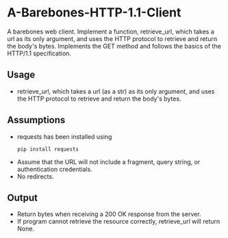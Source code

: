# A-Barebones-HTTP-1.1-Client
A barebones web client. Implement a function, retrieve_url, which takes a url as its only argument, and uses the HTTP protocol to retrieve and return the body's bytes.
Implements the GET method and follows the basics of the HTTP/1.1 specification.

## Usage
+ retrieve_url, which takes a url (as a str) as its only argument, and uses the HTTP protocol to retrieve and return the body's bytes.

## Assumptions
+ requests has been installed using
  ```pip
  pip install requests
  ```
+ Assume that the URL will not include a fragment, query string, or authentication credentials.
+ No redirects.

## Output
+ Return bytes when receiving a 200 OK response from the server.
+ If program cannot retrieve the resource correctly, retrieve_url will return None.
